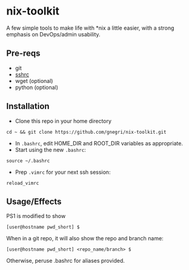 # nix-toolkit
A few simple tools to make life with \*nix a little easier, with a strong emphasis on DevOps/admin usability.

## Pre-reqs ##
* git
* [sshrc](https://github.com/Russell91/sshrc)
* wget (optional)
* python (optional)

## Installation ##
* Clone this repo in your home directory
```
cd ~ && git clone https://github.com/gnegri/nix-toolkit.git
```
* In `.bashrc`, edit HOME_DIR and ROOT_DIR variables as appropriate.
* Start using the new `.bashrc`:
```
source ~/.bashrc
```
* Prep `.vimrc` for your next ssh session:
```
reload_vimrc
```

## Usage/Effects ##
PS1 is modified to show 
```
[user@hostname pwd_short] $ 
```

When in a git repo, it will also show the repo and branch name:
```
[user@hostname pwd_short] <repo_name/branch> $ 
```

Otherwise, peruse .bashrc for aliases provided.
